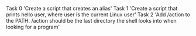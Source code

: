 Task 0 'Create a script that creates an alias'
Task 1 'Create a script that prints hello user, where user is the current Linux user'
Task 2 'Add /action to the PATH. /action should be the last directory the shell looks into when looking for a program'
